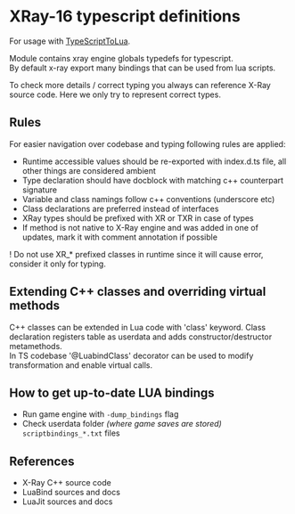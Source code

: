 # XRay-16 typescript definitions

For usage with [TypeScriptToLua](https://typescripttolua.github.io/docs/getting-started).

<p>
Module contains xray engine globals typedefs for typescript. <br/>
By default x-ray export many bindings that can be used from lua scripts.

To check more details / correct typing you always can reference X-Ray source code.
Here we only try to represent correct types.
</p>

## Rules

For easier navigation over codebase and typing following rules are applied:

 - Runtime accessible values should be re-exported with index.d.ts file, all other things are considered ambient
 - Type declaration should have docblock with matching c++ counterpart signature
 - Variable and class namings follow c++ conventions (underscore etc)
 - Class declarations are preferred instead of interfaces
 - XRay types should be prefixed with XR or TXR in case of types
 - If method is not native to X-Ray engine and was added in one of updates, mark it with comment annotation if possible

! Do not use XR_* prefixed classes in runtime since it will cause error, consider it only for typing.

## Extending C++ classes and overriding virtual methods

<p>
C++ classes can be extended in Lua code with 'class' keyword. 
Class declaration registers table as userdata and adds constructor/destructor metamethods. <br/>
In TS codebase '@LuabindClass' decorator can be used to modify transformation and enable virtual calls.

</p>

## How to get up-to-date LUA bindings

- Run game engine with ```-dump_bindings``` flag
- Check userdata folder _(where game saves are stored)_ ```scriptbindings_*.txt``` files

## References

- X-Ray C++ source code
- LuaBind sources and docs
- LuaJit sources and docs
